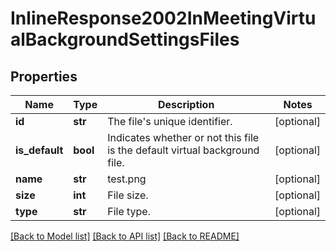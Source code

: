 # InlineResponse2002InMeetingVirtualBackgroundSettingsFiles

## Properties
Name | Type | Description | Notes
------------ | ------------- | ------------- | -------------
**id** | **str** | The file&#x27;s unique identifier. | [optional] 
**is_default** | **bool** | Indicates whether or not this file is the default virtual background file. | [optional] 
**name** | **str** | test.png | [optional] 
**size** | **int** | File size. | [optional] 
**type** | **str** | File type. | [optional] 

[[Back to Model list]](../README.md#documentation-for-models) [[Back to API list]](../README.md#documentation-for-api-endpoints) [[Back to README]](../README.md)

